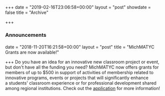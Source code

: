 +++
date = "2019-02-16T23:06:58+00:00"
layout = "post"
showdate = false
title = "Archive"

+++

### Announcements

####
date = "2018-11-20T16:21:58+00:00"
layout = "post"
title = "MichMATYC Grants are now available!"

+++
Do you have an idea for an innovative new classroom project or event, but don't have all the funding you need? MichMATYC now offers grants for members of up to $500 in support of activities of membership related to innovative programs, events or projects that will significantly enhance a students' classroom experience or for professional development shared among regional institutions. Check out the [application](https://docs.google.com/a/swmich.edu/forms/d/e/1FAIpQLSd2bZPDtyGPZMrQf1TYjjF49lGC037V3yygPozVifNPwk5PZA/viewform) for more information!
